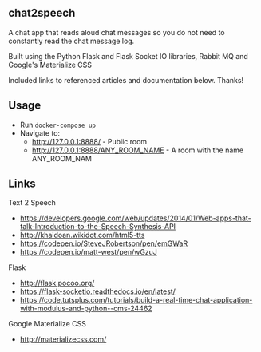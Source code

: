 ## chat2speech

A chat app that reads aloud chat messages so you do not need to constantly read the chat message log.

Built using the Python Flask and Flask Socket IO libraries, Rabbit MQ and Google's Materialize CSS

Included links to referenced articles and documentation below. Thanks!

## Usage

- Run `docker-compose up`
- Navigate to:
  - http://127.0.0.1:8888/ - Public room
  - http://127.0.0.1:8888/ANY_ROOM_NAME - A room with the name ANY_ROOM_NAM

## Links

Text 2 Speech

- https://developers.google.com/web/updates/2014/01/Web-apps-that-talk-Introduction-to-the-Speech-Synthesis-API
- http://khaidoan.wikidot.com/html5-tts
- https://codepen.io/SteveJRobertson/pen/emGWaR
- https://codepen.io/matt-west/pen/wGzuJ

Flask

- http://flask.pocoo.org/
- https://flask-socketio.readthedocs.io/en/latest/
- https://code.tutsplus.com/tutorials/build-a-real-time-chat-application-with-modulus-and-python--cms-24462

Google Materialize CSS

- http://materializecss.com/
